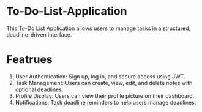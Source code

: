 # To-Do-List-Application
This To-Do List Application allows users to manage tasks in a structured, deadline-driven interface. 
# Featrues
1. User Authentication: Sign up, log in, and secure access using JWT.
2. Task Management: Users can create, view, edit, and delete notes with optional deadlines.
3. Profile Display: Users can view their profile picture on their dashboard.
4. Notifications: Task deadline reminders to help users manage deadlines.
